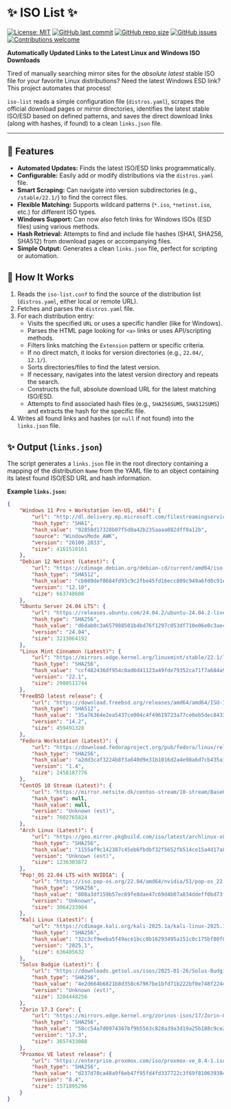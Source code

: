 # ✨ ISO List ✨

[![License: MIT](https://img.shields.io/badge/License-MIT-yellow.svg)](https://opensource.org/licenses/MIT) <!-- Add your LICENSE file -->
[![GitHub last commit](https://img.shields.io/github/last-commit/mikl0s/iso-list)](https://github.com/mikl0s/iso-list/commits/main) <!-- Adjust branch if needed -->
[![GitHub repo size](https://img.shields.io/github/repo-size/mikl0s/iso-list)](https://github.com/mikl0s/iso-list)
[![GitHub issues](https://img.shields.io/github/issues/mikl0s/iso-list)](https://github.com/mikl0s/iso-list/issues)
[![Contributions welcome](https://img.shields.io/badge/contributions-welcome-brightgreen.svg?style=flat)](https://github.com/mikl0s/iso-list/pulls)
<!-- Optional: Add GitHub Actions status badge if you set it up
[![Update Status](https://github.com/mikl0s/iso-list/actions/workflows/update-links.yml/badge.svg)](https://github.com/mikl0s/iso-list/actions/workflows/update-links.yml)
-->

**Automatically Updated Links to the Latest Linux and Windows ISO Downloads**

Tired of manually searching mirror sites for the *absolute latest* stable ISO file for your favorite Linux distributions? Need the latest Windows ESD link? This project automates that process!

`iso-list` reads a simple configuration file (`distros.yaml`), scrapes the official download pages or mirror directories, identifies the latest stable ISO/ESD based on defined patterns, and saves the direct download links (along with hashes, if found) to a clean `links.json` file.

---

## 🚀 Features

*   **Automated Updates:** Finds the latest ISO/ESD links programmatically.
*   **Configurable:** Easily add or modify distributions via the `distros.yaml` file.
*   **Smart Scraping:** Can navigate into version subdirectories (e.g., `/stable/22.1/`) to find the correct files.
*   **Flexible Matching:** Supports wildcard patterns (`*.iso`, `*netinst.iso`, etc.) for different ISO types.
*   **Windows Support:** Can now also fetch links for Windows ISOs (ESD files) using various methods.
*   **Hash Retrieval:** Attempts to find and include file hashes (SHA1, SHA256, SHA512) from download pages or accompanying files.
*   **Simple Output:** Generates a clean `links.json` file, perfect for scripting or automation.

## 🤔 How It Works

1.  Reads the `iso-list.conf` to find the source of the distribution list (`distros.yaml`, either local or remote URL).
2.  Fetches and parses the `distros.yaml` file.
3.  For each distribution entry:
    *   Visits the specified `URL` or uses a specific handler (like for Windows).
    *   Parses the HTML page looking for `<a>` links or uses API/scripting methods.
    *   Filters links matching the `Extension` pattern or specific criteria.
    *   If no direct match, it looks for version directories (e.g., `22.04/`, `12.1/`).
    *   Sorts directories/files to find the latest version.
    *   If necessary, navigates into the latest version directory and repeats the search.
    *   Constructs the full, absolute download URL for the latest matching ISO/ESD.
    *   Attempts to find associated hash files (e.g., `SHA256SUMS`, `SHA512SUMS`) and extracts the hash for the specific file.
4.  Writes all found links and hashes (or `null` if not found) into the `links.json` file.

## ✨ Output (`links.json`)

The script generates a `links.json` file in the root directory containing a mapping of the distribution `Name` from the YAML file to an object containing its latest found ISO/ESD URL and hash information.

**Example `links.json`:**

```json
{
    "Windows 11 Pro + Workstation (en-US, x64)": {
        "url": "http://dl.delivery.mp.microsoft.com/filestreamingservice/files/2a163cd8-b8bb-4e9f-a8b6-ed492b9316be/26100.2033.241004-2336.ge_release_svc_refresh_CLIENTCONSUMER_RET_x64FRE_en-us.esd",
        "hash_type": "SHA1",
        "hash_value": "92858d17328b07f5d0a42b235aaaa082dff0a12b",
        "source": "WindowsMode_AWK",
        "version": "26100.2033",
        "size": 4161510161
    },
    "Debian 12 Netinst (Latest)": {
        "url": "https://cdimage.debian.org/debian-cd/current/amd64/iso-cd/debian-12.10.0-amd64-netinst.iso",
        "hash_type": "SHA512",
        "hash_value": "cb089def0684fd93c9c2fbe45fd16ecc809c949a6fd0c91ee199faefe7d4b82b64658a264a13109d59f1a40ac3080be2f7bd3d8bf3e9cdf509add6d72576a79b",
        "version": "12.10",
        "size": 663748608
    },
    "Ubuntu Server 24.04 LTS": {
        "url": "https://releases.ubuntu.com/24.04.2/ubuntu-24.04.2-live-server-amd64.iso",
        "hash_type": "SHA256",
        "hash_value": "d6dab0c3a657988501b4bd76f1297c053df710e06e0c3aece60dead24f270b4d",
        "version": "24.04",
        "size": 3213064192
    },
    "Linux Mint Cinnamon (Latest)": {
        "url": "https://mirrors.edge.kernel.org/linuxmint/stable/22.1/linuxmint-22.1-cinnamon-64bit.iso",
        "hash_type": "SHA256",
        "hash_value": "ccf482436df954c0ad6d41123a49fde79352ca71f7a684a97d5e0a0c39d7f39f",
        "version": "22.1",
        "size": 2980511744
    },
    "FreeBSD latest release": {
        "url": "https://download.freebsd.org/releases/amd64/amd64/ISO-IMAGES/14.2/FreeBSD-14.2-RELEASE-amd64-bootonly.iso",
        "hash_type": "SHA512",
        "hash_value": "35a76364e2ea5437ce004c4f49619723a77ce0eb5dec84336b2b062f7697005cd33608b8bce67e96f91a4095ebb9584c665af1d609f79e70fbae298a26747473",
        "version": "14.2",
        "size": 459491328
    },
    "Fedora Workstation (Latest)": {
        "url": "https://download.fedoraproject.org/pub/fedora/linux/releases/41/Workstation/x86_64/iso/Fedora-Workstation-Live-x86_64-41-1.4.iso",
        "hash_type": "SHA256",
        "hash_value": "a2dd3caf3224b8f3a640d9e31b1016d2a4e98a6d7cb435a1e2030235976d6da2",
        "version": "1.4",
        "size": 2458187776
    },
    "CentOS 10 Stream (Latest)": {
        "url": "https://mirror.netsite.dk/centos-stream/10-stream/BaseOS/x86_64/iso/CentOS-Stream-10-latest-x86_64-dvd1.iso",
        "hash_type": null,
        "hash_value": null,
        "version": "Unknown (est)",
        "size": 7602765824
    },
    "Arch Linux (Latest)": {
        "url": "https://geo.mirror.pkgbuild.com/iso/latest/archlinux-x86_64.iso",
        "hash_type": "SHA256",
        "hash_value": "1155af9c142387c45eb6fbdbf32f5652fb514ce15a4d17a83e6056a996895026",
        "version": "Unknown (est)",
        "size": 1236303872
    },
    "Pop!_OS 22.04 LTS with NVIDIA": {
        "url": "https://iso.pop-os.org/22.04/amd64/nvidia/51/pop-os_22.04_amd64_nvidia_51.iso",
        "hash_type": "SHA256",
        "hash_value": "808a3df159b57ec69fe8dae47c69d4b07a834ddeff0bd73fc7d4ada485b61725",
        "version": "Unknown",
        "size": 3064233984
    },
    "Kali Linux (Latest)": {
        "url": "https://cdimage.kali.org/kali-2025.1a/kali-linux-2025.1a-installer-netinst-amd64.iso",
        "hash_type": "SHA256",
        "hash_value": "32c3cf9eeba5f49ace1bcc8b16293495a151c0c175bf80f8601031cb973425f5",
        "version": "2025.1",
        "size": 636485632
    },
    "Solus Budgie (Latest)": {
        "url": "https://downloads.getsol.us/isos/2025-01-26/Solus-Budgie-Release-2025-01-26.iso",
        "hash_type": "SHA256",
        "hash_value": "4e2d664b6821b8d358c67967be1bfd71b222bf0e748f224c794f3f2a7b96c266",
        "version": "Unknown (est)",
        "size": 3204448256
    },
    "Zorin 17.3 Core": {
        "url": "https://mirrors.edge.kernel.org/zorinos-isos/17/Zorin-OS-17.3-Core-64-bit.iso",
        "hash_type": "SHA256",
        "hash_value": "58cc54a7d0974367bf9b5563c828a39a3d19a25b188c9ce211a6c9467794e762",
        "version": "17.3",
        "size": 3657433088
    },
    "Proxmox VE latest release": {
        "url": "https://enterprise.proxmox.com/iso/proxmox-ve_8.4-1.iso",
        "hash_type": "SHA256",
        "hash_value": "d237d70ca48a9f6eb47f95fd4fd337722c3f69f8106393844d027d28c26523d8",
        "version": "8.4",
        "size": 1571895296
    }
}
```
